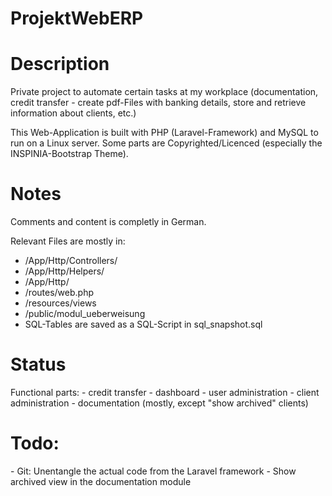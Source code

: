 # ProjektWebERP
<h1>Description</h1>
Private project to automate certain tasks at my workplace (documentation, credit transfer - create pdf-Files with banking details, store and retrieve information about clients, etc.)

This Web-Application is built with PHP (Laravel-Framework) and MySQL to run on a Linux server. Some parts are Copyrighted/Licenced (especially the INSPINIA-Bootstrap Theme).


<h1>Notes</h1>
Comments and content is completly in German.

Relevant Files are mostly in:
- /App/Http/Controllers/
- /App/Http/Helpers/
- /App/Http/
- /routes/web.php
- /resources/views
- /public/modul_ueberweisung
- SQL-Tables are saved as a SQL-Script in sql_snapshot.sql

<h1>Status</h1>
Functional parts:
- credit transfer
- dashboard
- user administration
- client administration
- documentation (mostly, except "show archived" clients)

<h1>Todo:</h1>
- Git: Unentangle the actual code from the Laravel framework
- Show archived view in the documentation module
